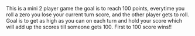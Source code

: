 This is a mini 2 player game the goal is to reach 100 points, everytime you roll a zero you lose your current turn score, and the other player gets to roll. Goal is to get as high as you can on each turn and hold your score which will add up the scores till someone gets 100. First to 100 score wins!!
